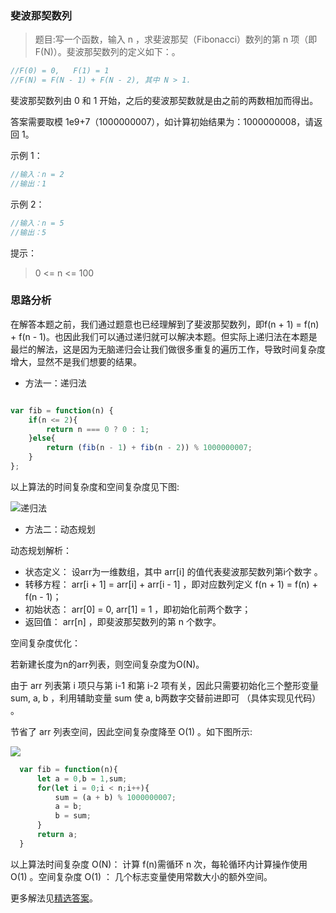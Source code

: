 ###  斐波那契数列

> 题目:写一个函数，输入 n ，求斐波那契（Fibonacci）数列的第 n 项（即 F(N)）。斐波那契数列的定义如下：。

```js
//F(0) = 0,   F(1) = 1
//F(N) = F(N - 1) + F(N - 2), 其中 N > 1.
```

斐波那契数列由 0 和 1 开始，之后的斐波那契数就是由之前的两数相加而得出。

答案需要取模 1e9+7（1000000007），如计算初始结果为：1000000008，请返回 1。

示例 1：

```js
//输入：n = 2
//输出：1
```

示例 2：
```js
//输入：n = 5
//输出：5
```

提示：

> 0 <= n <= 100

### 思路分析

在解答本题之前，我们通过题意也已经理解到了斐波那契数列，即f(n + 1) = f(n) + f(n - 1)。也因此我们可以通过递归就可以解决本题。但实际上递归法在本题是最烂的解法，这是因为无脑递归会让我们做很多重复的遍历工作，导致时间复杂度增大，显然不是我们想要的结果。

- 方法一：递归法


```js

var fib = function(n) {
    if(n <= 2){
        return n === 0 ? 0 : 1;
    }else{
        return (fib(n - 1) + fib(n - 2)) % 1000000007;
    }
};

```

以上算法的时间复杂度和空间复杂度见下图:

![递归法](../images/fib-2.png)

- 方法二：动态规划

动态规划解析：

* 状态定义： 设arr为一维数组，其中 arr[i] 的值代表斐波那契数列第i个数字 。
* 转移方程： arr[i + 1] = arr[i] + arr[i - 1] ，即对应数列定义 f(n + 1) = f(n) + f(n - 1)；
* 初始状态： arr[0] = 0, arr[1] = 1 ，即初始化前两个数字；
* 返回值： arr[n] ，即斐波那契数列的第 n 个数字。

空间复杂度优化：

若新建长度为n的arr列表，则空间复杂度为O(N)。

由于 arr 列表第 i 项只与第 i-1 和第 i-2 项有关，因此只需要初始化三个整形变量 sum, a, b ，利用辅助变量 sum 使 a, b两数字交替前进即可 （具体实现见代码） 。

节省了 arr 列表空间，因此空间复杂度降至 O(1) 。如下图所示:

![](../images/fib-1.png)

```js
  var fib = function(n){
      let a = 0,b = 1,sum;
      for(let i = 0;i < n;i++){
          sum = (a + b) % 1000000007;
          a = b;
          b = sum;
      }
      return a;
  }
```

以上算法时间复杂度 O(N)： 计算 f(n)需循环 n 次，每轮循环内计算操作使用 O(1) 。空间复杂度 O(1) ： 几个标志变量使用常数大小的额外空间。

更多解法见[精选答案](https://leetcode-cn.com/problems/fei-bo-na-qi-shu-lie-lcof/solution/mian-shi-ti-10-i-fei-bo-na-qi-shu-lie-dong-tai-gui/)。

